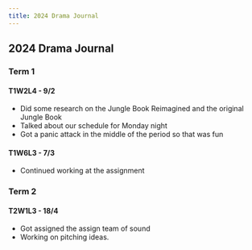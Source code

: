```yaml
---
title: 2024 Drama Journal
---
```


## 2024 Drama Journal
### Term 1
#### T1W2L4 - 9/2
- Did some research on the Jungle Book Reimagined and the original Jungle Book
- Talked about our schedule for Monday night
- Got a panic attack in the middle of the period so that was fun

#### T1W6L3 - 7/3
- Continued working at the assignment

### Term 2
#### T2W1L3 - 18/4
- Got assigned the assign team of sound
- Working on pitching ideas.